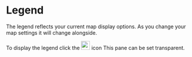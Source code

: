 # Legend

The legend reflects your current map display options. As you change your map settings it will change alongside.

To display the legend click the <img src="https://raw.githubusercontent.com/Risingson/eedocs/master/docs/images/lgd.png" width="24" height="24"> icon
This pane can be set transparent.
<!--stackedit_data:
eyJoaXN0b3J5IjpbMTkxNDAzNzIxNCwxNTg4NDI1OTczLC0xMT
EzNjYxMzI2LC00NjQwNDYyNTBdfQ==
-->